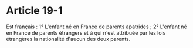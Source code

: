 # Article 19-1

Est français :   1° L'enfant né en France de parents apatrides ;   2° L'enfant né en France de parents étrangers et à qui n'est attribuée par les lois étrangères la nationalité d'aucun des deux parents.
